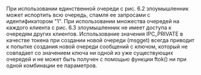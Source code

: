 При использовании единственной очереди с рис. 6.2 злоумышленник может испортить всю очередь, спамля ее запросами с идентификатором "1".
При использовании множества очередей на каждого клиента с рис. 6.3 злоумышленник не имеет доступа к очередям других клиентов. Использование значения IPC\_PRIVATE в качестве токена при создании новой очереди (msgget) всегда приводит к попытке создания новой очереди сообщений с ключом, который не совпадает со значением ключа ни одной из уже существующих очередей и не может быть получен с помощью функции ftok() ни при одной комбинации ее параметров.
